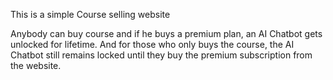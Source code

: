 This is a simple Course selling website

Anybody can buy course and if he buys a premium plan, an AI Chatbot gets unlocked for lifetime. And for those who only buys the course, the AI Chatbot still remains locked until they buy the premium subscription from the website.
